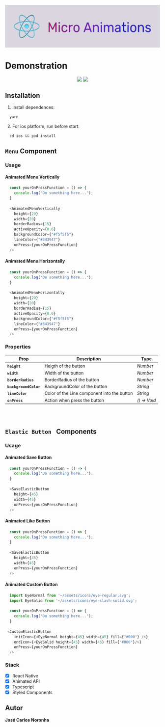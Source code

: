 
![cover](.github/logo.jpg)

# Demonstration
<p align="center">
  <img src=".github/demonstrationMenu.gif" 
  height="425">
  <img src=".github/demonstrationElasticButtonIcons.gif" 
  height="425">
</p>


## Installation

1. Install dependences: 
```js
  yarn
```

2. For ios platform, run before start: 
```js
  cd ios && pod install
```

## `Menu` Component

### Usage

#### Animated Menu Vertically
```js
  const yourOnPressFunction = () => {
    console.log("Do something here...");
  }

  <AnimatedMenuVertically
    height={20}
    width={20}
    borderRadius={15}
    activeOpacity={0.6}
    backgroundColor={"#f5f5f5"}
    lineColor={"#343947"}
    onPress={yourOnPressFunction}
  />
```

#### Animated Menu Horizontally
```js
  const yourOnPressFunction = () => {
    console.log("Do something here...");
  }

  <AnimatedMenuHorizontally
    height={20}
    width={20}
    borderRadius={15}
    activeOpacity={0.6}
    backgroundColor={"#f5f5f5"}
    lineColor={"#343947"}
    onPress={yourOnPressFunction}
  />
```

### Properties

| Prop                 | Description                                  | Type           |
| -------------------- | -------------------------------------------- | -------------- |
| **`height`**         | Heigth of the button                         | _Number_       |
| **`width`**          | Width of the button                          | _Number_       |
| **`borderRadius`**   | BorderRadius of the button                   | _Number_       |
| **`backgroundColor`**| BackgroundColor of the button                | _String_       |
| **`lineColor`**      | Color of the Line component into the button  | _String_       |
| **`onPress`**        | Action when press the button                 | _() => Void_   |

<br></br>

## `Elastic Button ` Components

### Usage

#### Animated Save Button
```js
  const yourOnPressFunction = () => {
    console.log("Do something here...");
  }

  <SaveElasticButton 
    height={45} 
    width={45}
    onPress={yourOnPressFunction}
  />
```

#### Animated Like Button
```js
  const yourOnPressFunction = () => {
    console.log("Do something here...");
  }

  <SaveElasticButton 
    height={45} 
    width={45}
    onPress={yourOnPressFunction}
  />
```

#### Animated Custom Button
```js
  import EyeNormal from '~/assets/icons/eye-regular.svg';
  import EyeSolid from '~/assets/icons/eye-slash-solid.svg';

  const yourOnPressFunction = () => {
    console.log("Do something here...");
  }

 <CustomElasticButton
    initIcon={<EyeNormal height={45} width={45} fill={"#000"} />}
    endIcon={<EyeSolid height={45} width={45} fill={"#000"}/>}                    
    onPress={yourOnPressFunction}
  />
```

### Stack

- [x] React Native
- [x] Animated API
- [x] Typescript
- [x] Styled Components

## Autor

**José Carlos Noronha**